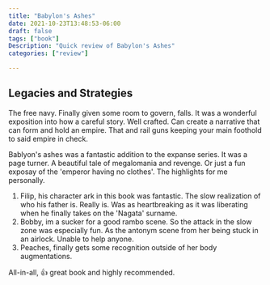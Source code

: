 ```yaml
---
title: "Babylon's Ashes"
date: 2021-10-23T13:48:53-06:00
draft: false
tags: ["book"]
Description: "Quick review of Babylon's Ashes"
categories: ["review"]

---
```


## Legacies and Strategies

The free navy. Finally given some room to govern, falls. It was a
wonderful exposition into how a careful story. Well crafted. Can
create a narrative that can form and hold an empire. That and rail guns
keeping your main foothold to said empire in check.

Bablyon's ashes was a fantastic addition to the expanse series. It was a
page turner. A beautiful tale of megalomania and revenge. Or just a fun
exposay of the 'emperor having no clothes'. The highlights for me personally.

1. Filip, his character ark in this book was fantastic. The slow realization of who
his father is. Really is. Was as heartbreaking as it was liberating when he finally
takes on the 'Nagata' surname.
1. Bobby, im a sucker for a good rambo scene. So the attack in the slow zone was
especially fun. As the antonym scene from her being stuck in an airlock. Unable to
help anyone.
1. Peaches, finally gets some recognition outside of her body augmentations.

All-in-all, 👍 great book and highly recommended.
